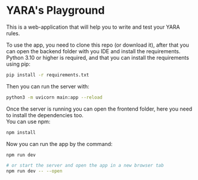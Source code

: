 # YARA's Playground
This is a web-application that will help you to write and test your YARA rules.

To use the app, you need to clone this repo (or download it), after that you can open the backend folder with you IDE and install the requirements.\
Python 3.10 or higher is required, and that you can install the requirements using pip:
```bash
pip install -r requirements.txt
```
Then you can run the server with:
```bash
python3 -m uvicorn main:app --reload
```
Once the server is running you can open the frontend folder, here you need to install the dependencies too.\
You can use npm:
```bash
npm install
```
Now you can run the app by the command:
```bash
npm run dev

# or start the server and open the app in a new browser tab
npm run dev -- --open
```
